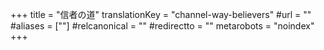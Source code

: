 +++
title = "信者の道"
translationKey = "channel-way-believers"
#url = ""
#aliases = [""]
#relcanonical = ""
#redirectto = ""
metarobots = "noindex"
+++
